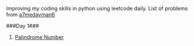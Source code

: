 Improving my coding skills in python using leetcode daily. List of problems from [a7medayman6](https://github.com/a7medayman6/100-Days-of-LeetCode)

###Day 1###
1. [Palindrome Number]()
